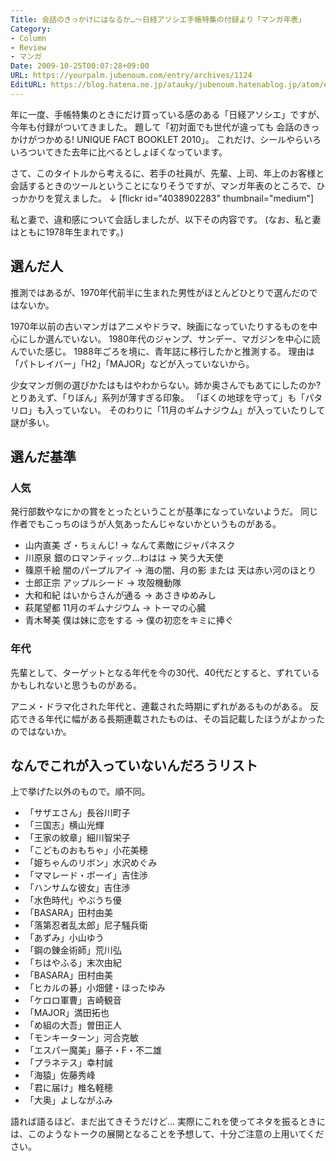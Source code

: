 ```yaml
---
Title: 会話のきっかけにはなるか…～日経アソシエ手帳特集の付録より「マンガ年表」
Category:
- Column
- Review
- マンガ
Date: 2009-10-25T00:07:28+09:00
URL: https://yourpalm.jubenoum.com/entry/archives/1124
EditURL: https://blog.hatena.ne.jp/atauky/jubenoum.hatenablog.jp/atom/entry/6653458415120885005
---
```


年に一度、手帳特集のときにだけ買っている感のある「日経アソシエ」ですが、今年も付録がついてきました。
題して「初対面でも世代が違っても 会話のきっかけがつかめる! UNIQUE FACT BOOKLET 2010」。
これだけ、シールやらいろいろついてきた去年に比べるとしょぼくなっています。

さて、このタイトルから考えるに、若手の社員が、先輩、上司、年上のお客様と会話するときのツールということになりそうですが、マンガ年表のところで、ひっかかりを覚えました。
↓
 [flickr id="4038902283" thumbnail="medium"]

私と妻で、違和感について会話しましたが、以下その内容です。
(なお、私と妻はともに1978年生まれです。)

<h2>選んだ人</h2>
推測ではあるが、1970年代前半に生まれた男性がほとんどひとりで選んだのではないか。

1970年以前の古いマンガはアニメやドラマ、映画になっていたりするものを中心にしか選んでいない。
1980年代のジャンプ、サンデー、マガジンを中心に読んでいた感じ。
1988年ごろを境に、青年誌に移行したかと推測する。
理由は「パトレイバー」「H2」「MAJOR」などが入っていないから。


少女マンガ側の選びかたはもはやわからない。姉か奥さんでもあてにしたのか?
とりあえず、「りぼん」系列が薄すぎる印象。
「ぼくの地球を守って」も「パタリロ」も入っていない。
そのわりに「11月のギムナジウム」が入っていたりして謎が多い。

<h2>選んだ基準</h2>
<h3>人気</h3>
発行部数やなにかの賞をとったということが基準になっていないようだ。
同じ作者でもこっちのほうが人気あったんじゃないかというものがある。
<ul>
	<li>山内直美 ざ・ちぇんじ! → なんて素敵にジャパネスク</li>
	<li>川原泉 銀のロマンティック...わはは → 笑う大天使</li>
	<li>篠原千絵 闇のパープルアイ → 海の闇、月の影 または 天は赤い河のほとり</li>
	<li>士郎正宗 アップルシード → 攻殻機動隊</li>
	<li>大和和紀 はいからさんが通る → あさきゆめみし</li>
	<li>萩尾望都 11月のギムナジウム → トーマの心臓</li>
	<li>青木琴美 僕は妹に恋をする → 僕の初恋をキミに捧ぐ</li>
</ul>

<h3>年代</h3>
先輩として、ターゲットとなる年代を今の30代、40代だとすると、ずれているかもしれないと思うものがある。

アニメ・ドラマ化された年代と、連載された時期にずれがあるものがある。
反応できる年代に幅がある長期連載されたものは、その旨記載したほうがよかったのではないか。

<h2>なんでこれが入っていないんだろうリスト</h2>
上で挙げた以外のもので。順不同。
<ul>
	<li>「サザエさん」長谷川町子 </li>
	<li>「三国志」横山光輝</li>
	<li>「王家の紋章」細川智栄子</li>
	<li>「こどものおもちゃ」小花美穂</li>
	<li>「姫ちゃんのリボン」水沢めぐみ</li>
	<li>「ママレード・ボーイ」吉住渉</li>
	<li>「ハンサムな彼女」吉住渉</li>
	<li>「水色時代」やぶうち優</li>
	<li>「BASARA」田村由美</li>
	<li>「落第忍者乱太郎」尼子騒兵衛</li>
	<li>「あずみ」小山ゆう</li>
	<li>「鋼の錬金術師」荒川弘</li>
	<li>「ちはやふる」末次由紀</li>
	<li>「BASARA」田村由美</li>
	<li>「ヒカルの碁」小畑健・ほったゆみ</li>
	<li>「ケロロ軍曹」吉崎観音</li>
	<li>「MAJOR」満田拓也</li>
	<li>「め組の大吾」曽田正人</li>
	<li>「モンキーターン」河合克敏</li>
	<li>「エスパー魔美」藤子・F・不二雄</li>
	<li>「プラネテス」幸村誠</li>
	<li>「海猿」佐藤秀峰</li>
	<li>「君に届け」椎名軽穂</li>
	<li>「大奥」よしながふみ</li>
</ul>

語れば語るほど、まだ出てきそうだけど…
実際にこれを使ってネタを振るときには、このようなトークの展開となることを予想して、十分ご注意の上用いてください。
